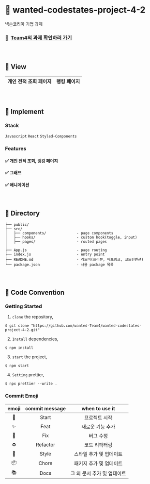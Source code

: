 # 🚗 wanted-codestates-project-4-2

넥슨코리아 기업 과제

### 📌 &nbsp;[Team4의 과제 확인하러 가기](https://team4-nexon-kartrider.netlify.app/)

### <br/>

###

## 🚗 View

| 개인 전적 조회 페이지 | 랭킹 페이지 |
| :-------------------: | :---------: |

### <br/>

###

## 🚗 Implement

### Stack

`Javascript` `React` `Styled-Components`

### Features

#### ✅ 개인 전적 조회, 랭킹 페이지

#### ✅ 그래프

#### ✅ 애니메이션

### <br/>

###

## 🚗 Directory

```
├── public/
├── src/
│   ├── components/              - page components
│   ├── hooks/                   - custom hook(toggle, input)
│   ├── pages/                   - routed pages
│
├── App.js                       - page routing
├── index.js                     - entry point
├── README.md                    - 리드미(프리뷰, 배포링크, 코드컨벤션)
└── package.json                 - 사용 package 목록
```

### <br/>

###

## 🚗 Code Convention

### Getting Started

1. `clone` the repository,

```
$ git clone "https://github.com/wanted-Team4/wanted-codestates-project-4-2.git"
```

2. `Install` dependencies,

```
$ npm install
```

3. `start` the project,

```
$ npm start
```

4. `Setting` prettier,

```
$ npx prettier --write .
```

### Commit Emoji

|   emoji    | commit message |       when to use it        |
| :--------: | :------------: | :-------------------------: |
|   :tada:   |     Start      |        프로젝트 시작        |
| :sparkles: |      Feat      |      새로운 기능 추가       |
|   :bug:    |      Fix       |          버그 수정          |
| :recycle:  |    Refactor    |        코드 리팩터링        |
| :lipstick: |     Style      |   스타일 추가 및 업데이트   |
| :package:  |     Chore      |   패키지 추가 및 업데이트   |
|  :books:   |      Docs      | 그 외 문서 추가 및 업데이트 |

### <br/>

###
